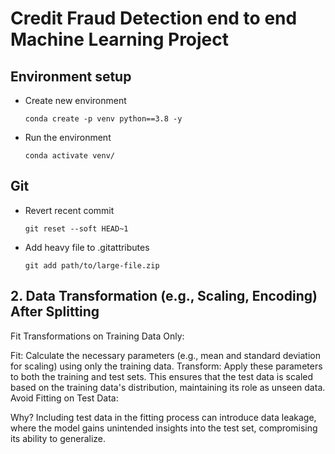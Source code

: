# Credit Fraud Detection end to end Machine Learning Project

## Environment setup

- Create new environment
    ``` 
    conda create -p venv python==3.8 -y 
    ```
- Run the environment
    ```
    conda activate venv/
    ```

## Git
- Revert recent commit
    ```
    git reset --soft HEAD~1
    ```
- Add heavy file to .gitattributes
    ```
    git add path/to/large-file.zip
    ```


## 2. Data Transformation (e.g., Scaling, Encoding) After Splitting
Fit Transformations on Training Data Only:

Fit: Calculate the necessary parameters (e.g., mean and standard deviation for scaling) using only the training data.
Transform: Apply these parameters to both the training and test sets. This ensures that the test data is scaled based on the training data's distribution, maintaining its role as unseen data.
Avoid Fitting on Test Data:

Why? Including test data in the fitting process can introduce data leakage, where the model gains unintended insights into the test set, compromising its ability to generalize.
